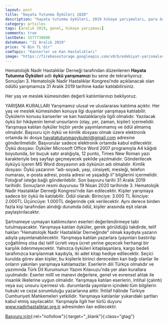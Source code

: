 ```yaml
---
layout: post
title: "Hayata Tutunma Öyküleri 2020"
description: "hayata tutunma öyküleri, 2019 hikaye yarışmaları, para ödüllü yarışmalar 2019"
category: articles
tags: [aralık 2019, genel, hikaye yarışması]
comments: true
lastDate: 1577739600
dateHuman: "31 Aralık 2019"
price: "6 Bin TL'dir"
comTopic: "Kanserler ve Kan Hastalıkları"
image: "https://firebasestorage.googleapis.com/v0/b/edebiyat-yarismalari.appspot.com/o/hayata-tutunma-%C3%B6yk%C3%BCleri-2020.jpg?alt=media&token=305595be-3d5a-49fb-b5cf-6611265458a5"
---
```


Hematolojik Nadir Hastalıklar Derneği tarafından düzenlenen **Hayata Tutunma Öyküleri** adlı **öykü yarışmamızı** bu sene de tekrarlıyoruz. Sonuçları 3. Hematolojik Nadir Hastalıklar Kongresi’nde açıklanacak olan ödüllü yarışmamıza 31 Aralık 2019 tarihine kadar katılabilirsiniz.

Her yaş ve meslek kümesinden değerli katılımlarınızı bekliyoruz.

YARIŞMA KURALLARI
Yarışmamız ulusal ve uluslararası katılıma açıktır. Her yaş ve meslek kümesinden konuya ilgi duyanlar yarışmaya katılabilir.
Öykülerin konusu kanserler ve kan hastalıklarıyla ilgili olmalıdır.
Yazılacak öykü bir hikâyenin temel unsurlarını (olay, yer, zaman, kişiler) içermelidir.
Yarışmaya katılan öyküler hiçbir yerde yayımlanmamış ve ödül almamış olmalıdır.
Başvuru için öykü ve kimlik dosyası olmak üzere elektronik ortamda iki dosya hayatatutunmaoykuleri@gmail.com adresine gönderilmelidir. Başvurular sadece elektronik ortamda kabul edilecektir.
Öykü dosyası: Öyküler Microsoft Office Word 2007 programıyla A4 kâğıdı boyutunda, bir buçuk satır aralığıyla, 12 punto, Times New Roman yazı karakteriyle beş sayfayı geçmeyecek şekilde yazılmalıdır. Gönderilecek öyküyü içeren MS Word dosyasının adı öykünün adı olmalıdır.
Kimlik dosyası: Öykü yazarının “adı-soyadı, yaşı, cinsiyeti, mesleği, telefon numarası, e-posta adresi, posta adresi ve yaşadığı il” bilgilerini içermelidir. Fotoğraf isteğe bağlı gönderilebilir.
Son başvuru tarihi 31 Aralık 2019 tarihidir.
Sonuçların resmi duyurusu 19 Nisan 2020 tarihinde 3. Hematolojik Nadir Hastalıklar Derneği Kongresi’nde ilan edilecektir.
Kişiler yarışmaya sadece bir öykü ile katılabilir.
Ödül olarak:
Birinciye: 3.000 TL
İkinciye: 2.000TL
Üçüncüye: 1.000TL
değerinde çek verilecektir. Aynı derece birden fazla kişi tarafından alındığı durumda ödül, kişiler arasında eşit olarak paylaştırılacaktır.

Şartnameye uymayan katılımcıların eserleri değerlendirmeye tabi tutulmayacaktır.
Yarışmaya katılan öyküler, gerek görüldüğü takdirde, telif hakları “Hematolojik Nadir Hastalıklar Derneğinde” olmak kaydıyla yazarın adıyla yayımlanabilecektir.
Yarışmaya katılan yazarlara (yayınları bastırılıp çoğaltılmış olsa da) telif ücreti veya ücret yerine geçecek herhangi bir karşılık ödenmeyecektir. Yalnızca öyküleri kitaplaşanlara, kargo bedeli tarafımızca karşılanmak kaydıyla, iki adet kitap hediye edilecektir.
Seçici kurulda görev alan kişiler, bu kişilerle birinci dereceden kan bağı olanlar ile onların yakınları yarışmaya katılamazlar.
Eserlerin dili Türkçe olmalıdır ve yazımında Türk Dil Kurumunun Yazım Kılavuzu’nda yer alan kurallara uyulmalıdır.
Eserler millî ve manevi değerlere, genel ve evrensel ahlak ile insanlık ilkelerine uygun olmalıdır.
Yarışmaya katılan eserlerin, intihal (çalıntı) veya suç unsuru içermesi vb. durumlarda yayınların içindeki tüm bilgilerin hukuki ve cezai sorumluluğu yazarlarına aittir.
İhtilaf hâlinde Türkiye Cumhuriyeti Mahkemeleri yetkilidir.
Yarışmaya katılanlar yukarıdaki şartları kabul etmiş sayılacaktır.
Yarışmayla ilgili her türlü duyuru www.nadirhastaliklar.org.tr adresinden ilan edilecektir.

[Başvuru için](http://www.nadirhastaliklar.org.tr/duyurular/hayata-tutunma-oykuleri-2020/?utm_source=edebiyatyarismalari.com&utm_medium=affiliate&utm_campaign=cpc){:rel="nofollow"}{:target="_blank"}{:class="gtag"}
